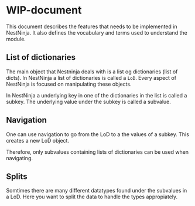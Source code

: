 # WIP-document

This document describes the features that needs to be implemented in NestNinja.
It also defines the vocabulary and terms used to understand the module. 

## List of dictionaries
The main object that Nestninja deals with is a list og dictionaries (list of dicts). 
In NestNinja a list of dictionaries is called a `LoD`.
Every aspect of NestNinja is focused on manipulating these objects.

In NestNinja a underlying key in one of the dictionaries in the list is called a subkey. 
The underlying value under the subkey is called a subvalue. 

## Navigation
One can use navigation to go from the LoD to a the values of a subkey.
This creates a new LoD object.

Therefore, only subvalues containing lists of dictionaries can be used when navigating. 

## Splits
Somtimes there are many different datatypes found under the subvalues in a LoD.
Here you want to split the data to  handle the types appropiately. 


